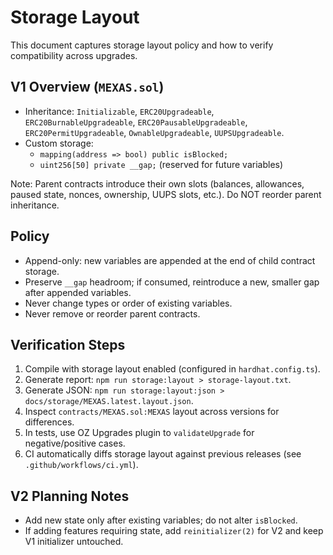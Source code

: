 # Storage Layout

This document captures storage layout policy and how to verify compatibility across upgrades.

## V1 Overview (`MEXAS.sol`)

- Inheritance: `Initializable`, `ERC20Upgradeable`, `ERC20BurnableUpgradeable`, `ERC20PausableUpgradeable`, `ERC20PermitUpgradeable`, `OwnableUpgradeable`, `UUPSUpgradeable`.
- Custom storage:
  - `mapping(address => bool) public isBlocked;`
  - `uint256[50] private __gap;` (reserved for future variables)

Note: Parent contracts introduce their own slots (balances, allowances, paused state, nonces, ownership, UUPS slots, etc.). Do NOT reorder parent inheritance.

## Policy

- Append-only: new variables are appended at the end of child contract storage.
- Preserve `__gap` headroom; if consumed, reintroduce a new, smaller gap after appended variables.
- Never change types or order of existing variables.
- Never remove or reorder parent contracts.

## Verification Steps

1. Compile with storage layout enabled (configured in `hardhat.config.ts`).
2. Generate report: `npm run storage:layout > storage-layout.txt`.
3. Generate JSON: `npm run storage:layout:json > docs/storage/MEXAS.latest.layout.json`.
4. Inspect `contracts/MEXAS.sol:MEXAS` layout across versions for differences.
5. In tests, use OZ Upgrades plugin to `validateUpgrade` for negative/positive cases.
6. CI automatically diffs storage layout against previous releases (see `.github/workflows/ci.yml`).

## V2 Planning Notes

- Add new state only after existing variables; do not alter `isBlocked`.
- If adding features requiring state, add `reinitializer(2)` for V2 and keep V1 initializer untouched.
